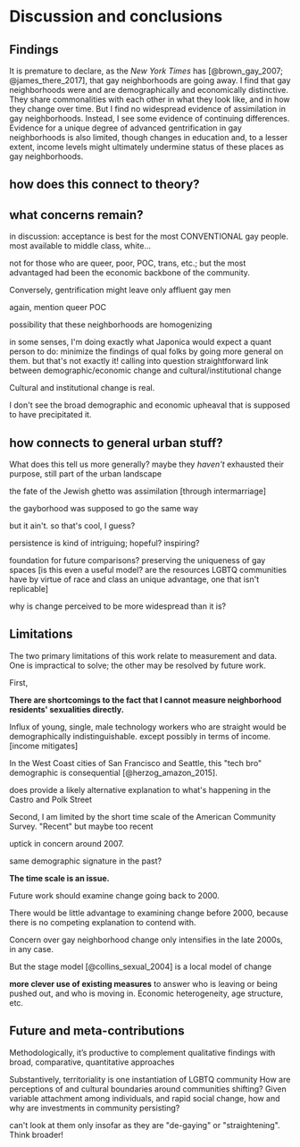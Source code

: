 ---
---

# Discussion and conclusions

## Findings

It is premature to declare, as the *New York Times* has [@brown_gay_2007; @james_there_2017], that gay neighborhoods are going away. I find that gay neighborhoods were and are demographically and economically distinctive. They share commonalities with each other in what they look like, and in how they change over time. But I find no widespread evidence of assimilation in gay neighborhoods. Instead, I see some evidence of continuing differences. Evidence for a unique degree of advanced gentrification in gay neighborhoods is also limited, though changes in education and, to a lesser extent, income levels might ultimately undermine status of these places as gay neighborhoods. 

## how does this connect to theory?

## what concerns remain?

in discussion: acceptance is best for the most CONVENTIONAL gay people. most available to middle class, white...

not for those who are queer, poor, POC, trans, etc.; but the most advantaged had been the economic backbone of the community.

Conversely, gentrification might leave only affluent gay men

again, mention queer POC

possibility that these neighborhoods are homogenizing


in some senses, I'm doing exactly what Japonica would expect a quant person to do: minimize the findings of qual folks by going more general on them. but that's not exactly it! calling into question straightforward link between demographic/economic change and cultural/institutional change

Cultural and institutional change is real.

I don't see the broad demographic and economic upheaval that is supposed to have precipitated it.

## how connects to general urban stuff?

What does this tell us more generally? maybe they *haven't* exhausted their purpose, still part of the urban landscape

the fate of the Jewish ghetto was assimilation [through intermarriage]

the gayborhood was supposed to go the same way

but it ain't. so that's cool, I guess?

persistence is kind of intriguing; hopeful? inspiring?

foundation for future comparisons? preserving the uniqueness of gay spaces [is this even a useful model? are the resources LGBTQ communities have by virtue of race and class an unique advantage, one that isn't replicable]

why is change perceived to be more widespread than it is?






## Limitations

The two primary limitations of this work relate to measurement and data. One is impractical to solve; the other may be resolved by future work.

First,


**There are shortcomings to the fact that I cannot measure neighborhood residents' sexualities directly.**

Influx of young, single, male technology workers who are straight would be demographically indistinguishable. except possibly in terms of income. [income mitigates]

In the West Coast cities of San Francisco and Seattle, this "tech bro" demographic is consequential [@herzog_amazon_2015].

does provide a likely alternative explanation to what's happening in the Castro and Polk Street

Second, I am limited by the short time scale of the American Community Survey. "Recent" but maybe too recent

uptick in concern around 2007.

same demographic signature in the past?

**The time scale is an issue.**

Future work should examine change going back to 2000.

There would be little advantage to examining change before 2000, because there is no competing explanation to contend with.

Concern over gay neighborhood change only intensifies in the late 2000s, in any case.

But the stage model [@collins_sexual_2004] is a local model of change

**more clever use of existing measures** to answer who is leaving or being pushed out, and who is moving in. Economic heterogeneity, age structure, etc.

## Future and meta-contributions

Methodologically, it’s productive to complement qualitative findings with broad, comparative, quantitative approaches

Substantively, territoriality is one instantiation of LGBTQ community
How are perceptions of and cultural boundaries around communities shifting?
Given variable attachment among individuals, and rapid social change, how and why are investments in community persisting?

can't look at them only insofar as they are "de-gaying" or "straightening". Think broader!
